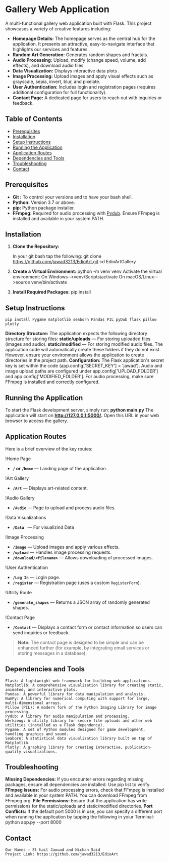 # Gallery Web Application

A multi-functional gallery web application built with Flask. This project showcases a variety of creative features including:
- **Homepage Details:** The homepage serves as the central hub for the application. It presents an attractive, easy-to-navigate interface that highlights our services and features.
- **Random Art Generation:** Generates random shapes and fractals.
- **Audio Processing:** Upload, modify (change speed, volume, add effects), and download audio files.
- **Data Visualization:** Displays interactive data plots .
- **Image Processing:** Upload images and apply visual effects such as grayscale, sepia, invert, blur, and pixelate.
- **User Authentication:** Includes login and registration pages (requires additional configuration for full functionality).
- **Contact Page:** A dedicated page for users to reach out with inquiries or feedback. 

## Table of Contents
- [Prerequisites](#prerequisites)
- [Installation](#installation)
- [Setup Instructions](#setup-instructions)
- [Running the Application](#running-the-application)
- [Application Routes](#application-routes)
- [Dependencies and Tools](#dependencies-and-tools)
- [Troubleshooting](#troubleshooting)
- [Contact](#contact)


## Prerequisites
  - **Git :**  To control your versions and to have your bash shell.
  - **Python:** Version 3.7 or above.
  - **pip:** Python package installer.
  - **FFmpeg:** Required for audio processing with [Pydub](https://github.com/jiaaro/pydub). Ensure FFmpeg is installed and available in your system PATH.

## Installation

  1. **Clone the Repository:**
  
     In your git bash tap the following:
     git clone https://github.com/jawad3213/EdioArt.git
     cd EdioArtGallery
  
  2. **Create a Virtual Environment:**
      python -m venv venv
     Activate the virtual environment: On Windows-->venv\Scripts\activate
                                       On macOS/Linux-->source venv/bin/activate
3. **Install Required Packages:**
    pip install 

## Setup Instructions
    pip install Pygame matplotlib seaborn Pandas PIL pyDub flask pillow plotly

   **Directory Structure:**
     The application expects the following directory structure for storing files:
        **static/uploads** — For storing uploaded files (images and audio).
        **static/modified** — For storing modified audio files.
     The application code will automatically create these folders if they do not exist. However, ensure your environment allows the application to create directories in the project path.
   **Configuration:**
     The Flask application's secret key is set within the code (app.config['SECRET_KEY'] = 'jawad').
     Audio and image upload paths are configured under app.config['UPLOAD_FOLDER'] and app.config['MODIFIED_FOLDER'].
     For audio processing, make sure FFmpeg is installed and correctly configured.

## Running the Application
  To start the Flask development server, simply run: **python main.py**
  The application will start on **http://127.0.0.1:5000/.** Open this URL in your web browser to access the gallery.
    
## Application Routes

Here is a brief overview of the key routes:

!Home Page
- **`/` or `/home`** — Landing page of the application.

!Art Gallery
- **`/Art`** — Displays art-related content.

!Audio Gallery
- **`/Audio`** — Page to upload and process audio files.

!Data Visualizations
- **`/Data `** — For visualizind Data

!Image Processing
- **`/Image`** — Upload images and apply various effects.
- **`/upload`** — Handles image processing requests.
- **`/download/<filename>`** — Allows downloading of processed images.

!User Authentication
- **`/Log In`** — Login page.
- **`/register`** — Registration page (uses a custom `RegisterForm`).

!Utility Route
- **`/generate_shapes`** — Returns a JSON array of randomly generated shapes.

!Contact Page
- **`/Contact`** — Displays a contact form or contact information so users can send inquiries or feedback.

> **Note:** The contact page is designed to be simple and can be enhanced further (for example, by integrating email services or storing messages in a database).

## Dependencies and Tools

    Flask: A lightweight web framework for building web applications.
    Matplotlib: A comprehensive visualization library for creating static, animated, and interactive plots.
    Pandas: A powerful library for data manipulation and analysis.
    NumPy: A library for numerical computing with support for large, multi-dimensional arrays.
    Pillow (PIL): A modern fork of the Python Imaging Library for image processing.
    Pydub: A library for audio manipulation and processing.
    Werkzeug: A utility library for secure file uploads and other web utilities (installed as a Flask dependency).
    Pygame: A set of Python modules designed for game development, handling graphics and sound.
    Seaborn: A statistical data visualization library built on top of Matplotlib.
    Plotly: A graphing library for creating interactive, publication-quality visualizations.

 ## Troubleshooting
 
  **Missing Dependencies:**
    If you encounter errors regarding missing packages, ensure all dependencies are installed. Use pip list to verify.
  **FFmpeg Issues:**
    For audio processing errors, check that FFmpeg is installed and available in your system PATH. You can download FFmpeg from FFmpeg.org.
  **File Permissions:**
    Ensure that the application has write permissions for the static/uploads and static/modified directories. 
  **Port Conflicts:**
    If the default port 5000 is in use, you can specify a different port when running the application by tapping the following in yoiur Terminal:
    python app.py --port 8000

 ## Contact  
    Our Names – El hail Jaouad and Nichan Said 
    Project Link: https://github.com/jawad3213/EdioArt

   

   

   

   

   

